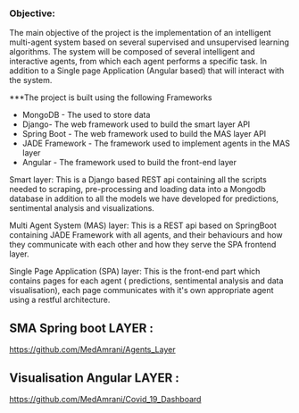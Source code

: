 ### Objective:
The main objective of the project is the implementation of an intelligent multi-agent system based on several supervised and unsupervised learning algorithms. The system will be composed of several intelligent and interactive agents, from which each agent performs a specific task. In addition to a Single page Application (Angular based) that will interact with the system.

***The project is built using the following Frameworks
+ MongoDB - The used to store data
+ Django- The web framework used to build the smart layer API
+ Spring Boot - The web framework used to build the MAS layer API
+ JADE Framework - The framework used to implement agents in the MAS layer
+ Angular - The framework used to build the front-end layer

Smart layer:
This is a Django based REST api containing all the scripts needed to scraping, pre-processing and loading data into a Mongodb database in addition to all the models we have developed for predictions, sentimental analysis and visualizations.

Multi Agent System (MAS) layer:
This is a REST api based on SpringBoot containing JADE Framework with all agents, and their behaviours and how they communicate with each other and how they serve the SPA frontend layer.

Single Page Application (SPA) layer:
This is the front-end part which contains pages for each agent ( predictions, sentimental analysis and data visualisation), each page communicates with it's own appropriate agent using a restful architecture.



## SMA Spring boot LAYER :
https://github.com/MedAmrani/Agents_Layer


## Visualisation Angular LAYER : 
https://github.com/MedAmrani/Covid_19_Dashboard
